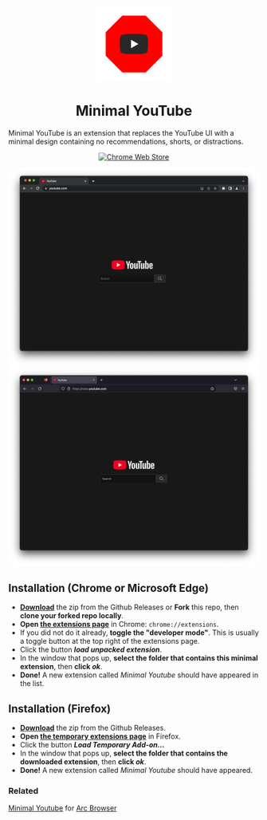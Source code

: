 <div align="center">
  <img src="assets/logo.png" width="150">
  <h1>Minimal YouTube</h1>
</div>

Minimal YouTube is an extension that replaces the YouTube UI with a minimal design containing no recommendations, shorts, or distractions.

<p align="center">
  <a rel="noreferrer noopener" href="https://chrome.google.com/webstore/detail/minimal-youtube/imnffafnaoooaedkhappfhomnnpigogk">
    <img alt="Chrome Web Store" src="https://img.shields.io/badge/Chrome-141e24.svg?&style=for-the-badge&logo=google-chrome&logoColor=white" >
  </a>
</p>

<p align="center">
  <img src="assets/screenshot-chrome.png" width="1080" alt="Minimal Youtube on Gooogle Chrome">
  <img src="assets/screenshot-firefox.png" width="1080" alt="Minimal Youtube on Firefox">
</p>

## Installation (Chrome or Microsoft Edge)
- **[Download](https://github.com/dephraiim/minimal-youtube/releases/download/1.0.0/minimal_youtube-1.0.0.zip)** the zip from the Github Releases or  **Fork** this repo, then **clone your forked repo locally**.
- **Open [the extensions page](chrome://extensions)** in Chrome: `chrome://extensions`.
- If you did not do it already, **toggle the "developer mode"**. This is usually a toggle button at the top right of the extensions page.
- Click the button **_load unpacked extension_**.
- In the window that pops up, **select the folder that contains this minimal extension**, then **click _ok_**.
- **Done!** A new extension called _Minimal Youtube_ should have appeared in the list.

## Installation (Firefox)
- **[Download](https://github.com/dephraiim/minimal-youtube/releases/download/1.0.0/minimal_youtube-1.0.0.zip)** the zip from the Github Releases.
- **Open [the temporary extensions page](about:debugging#/runtime/this-firefox)** in Firefox.
- Click the button **_Load Temporary Add-on..._**
- In the window that pops up, **select the folder that contains the downloaded extension**, then **click _ok_**.
- **Done!** A new extension called _Minimal Youtube_ should have appeared.



### Related

[Minimal Youtube](https://github.com/0kzh/minimal-youtube/) for [Arc Browser](https://arc.internet)